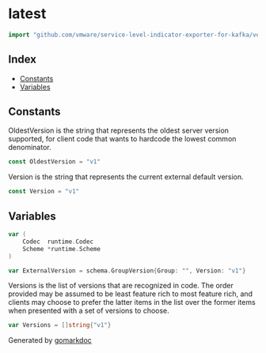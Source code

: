<!-- Code generated by gomarkdoc. DO NOT EDIT -->

# latest

```go
import "github.com/vmware/service-level-indicator-exporter-for-kafka/vendor/k8s.io/client-go/tools/clientcmd/api/latest"
```

## Index

- [Constants](<#constants>)
- [Variables](<#variables>)


## Constants

OldestVersion is the string that represents the oldest server version supported, for client code that wants to hardcode the lowest common denominator.

```go
const OldestVersion = "v1"
```

Version is the string that represents the current external default version.

```go
const Version = "v1"
```

## Variables

```go
var (
    Codec  runtime.Codec
    Scheme *runtime.Scheme
)
```

```go
var ExternalVersion = schema.GroupVersion{Group: "", Version: "v1"}
```

Versions is the list of versions that are recognized in code. The order provided may be assumed to be least feature rich to most feature rich, and clients may choose to prefer the latter items in the list over the former items when presented with a set of versions to choose.

```go
var Versions = []string{"v1"}
```



Generated by [gomarkdoc](<https://github.com/princjef/gomarkdoc>)
